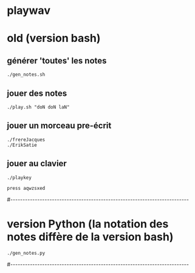 # playwav

# old (version bash)
## générer 'toutes' les notes
    ./gen_notes.sh

## jouer des notes
    ./play.sh "doN doN laN"

## jouer un morceau pre-écrit 
    ./frereJacques
    ./ErikSatie

## jouer au clavier
    ./playkey

    press aqwzsxed

#-------------------------------------------------------------------------
# version Python (la notation des notes diffère de la version bash)
    ./gen_notes.py

#-------------------------------------------------------------------------
